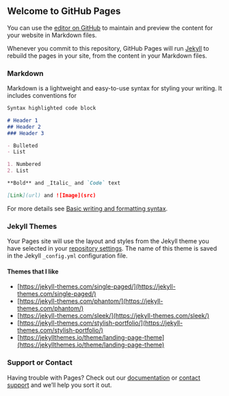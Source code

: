 ## Welcome to GitHub Pages

You can use the [editor on GitHub](https://github.com/timurberk/timurberk.github.io/edit/main/index.md) to maintain and preview the content for your website in Markdown files.

Whenever you commit to this repository, GitHub Pages will run [Jekyll](https://jekyllrb.com/) to rebuild the pages in your site, from the content in your Markdown files.

### Markdown

Markdown is a lightweight and easy-to-use syntax for styling your writing. It includes conventions for

```markdown
Syntax highlighted code block

# Header 1
## Header 2
### Header 3

- Bulleted
- List

1. Numbered
2. List

**Bold** and _Italic_ and `Code` text

[Link](url) and ![Image](src)
```

For more details see [Basic writing and formatting syntax](https://docs.github.com/en/github/writing-on-github/getting-started-with-writing-and-formatting-on-github/basic-writing-and-formatting-syntax).

### Jekyll Themes

Your Pages site will use the layout and styles from the Jekyll theme you have selected in your [repository settings](https://github.com/timurberk/timurberk.github.io/settings/pages). The name of this theme is saved in the Jekyll `_config.yml` configuration file.

#### Themes that I like

* [https://jekyll-themes.com/single-paged/](https://jekyll-themes.com/single-paged/) 
* [https://jekyll-themes.com/phantom/](https://jekyll-themes.com/phantom/)
* [https://jekyll-themes.com/sleek/](https://jekyll-themes.com/sleek/)
* [https://jekyll-themes.com/stylish-portfolio/](https://jekyll-themes.com/stylish-portfolio/)
* [https://jekyllthemes.io/theme/landing-page-theme](https://jekyllthemes.io/theme/landing-page-theme)

### Support or Contact

Having trouble with Pages? Check out our [documentation](https://docs.github.com/categories/github-pages-basics/) or [contact support](https://support.github.com/contact) and we’ll help you sort it out.
